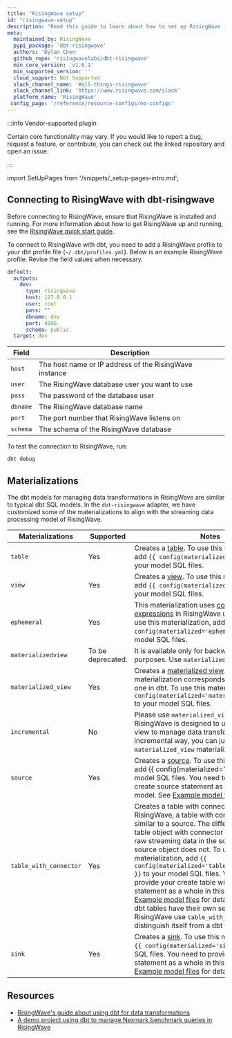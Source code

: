 ```yaml
---
title: "RisingWave setup"
id: "risingwave-setup"
description: "Read this guide to learn about how to set up RisingWave in dbt."
meta:
  maintained_by: RisingWave
  pypi_package: 'dbt-risingwave'
  authors: 'Dylan Chen'
  github_repo: 'risingwavelabs/dbt-risingwave'
  min_core_version: 'v1.6.1'
  min_supported_version: ''
  cloud_support: Not Supported
  slack_channel_name: '#all-things-risingwave'
  slack_channel_link: 'https://www.risingwave.com/slack'
  platform_name: 'RisingWave'
 config_page: '/reference/resource-configs/no-configs'
---
```


:::info Vendor-supported plugin

Certain core functionality may vary. If you would like to report a bug, request a feature, or contribute, you can check out the linked repository and open an issue.

:::

import SetUpPages from '/snippets/_setup-pages-intro.md';

<SetUpPages meta={frontMatter.meta} />

## Connecting to RisingWave with dbt-risingwave

Before connecting to RisingWave, ensure that RisingWave is installed and running. For more information about how to get RisingWave up and running, see the [RisingWave quick start guide](https://docs.risingwave.com/docs/dev/get-started/).

To connect to RisingWave with dbt, you need to add a RisingWave profile to your dbt profile file (`~/.dbt/profiles.yml`). Below is an example RisingWave profile. Revise the field values when necessary.

<File name='~/.dbt/profiles.yml'>

```yaml
default:
  outputs:
    dev:
      type: risingwave
      host: 127.0.0.1 
      user: root
      pass: ""
      dbname: dev
      port: 4566
      schema: public
  target: dev
```

</File>

|Field|Description|
|---|---|
|`host`| The host name or IP address of the RisingWave instance|
|`user`|The RisingWave database user you want to use|
|`pass`| The password of the database user|
|`dbname` | The RisingWave database name|
|`port` | The port number that RisingWave listens on|
|`schema`| The schema of the RisingWave database|

To test the connection to RisingWave, run:

```bash
dbt debug
```

## Materializations

The dbt models for managing data transformations in RisingWave are similar to typical dbt SQL models. In the `dbt-risingwave` adapter, we have customized some of the materializations to align with the streaming data processing model of RisingWave.

|Materializations| Supported|Notes|
|----|----|----|
|`table` |Yes |Creates a [table](https://docs.risingwave.com/docs/dev/sql-create-table/). To use this materialization, add `{{ config(materialized='table') }}` to your model SQL files. |
|`view`|Yes | Creates a [view](https://docs.risingwave.com/docs/dev/sql-create-view/). To use this materialization, add `{{ config(materialized='view') }}` to your model SQL files. |
|`ephemeral`|Yes| This materialization uses [common table expressions](https://docs.risingwave.com/docs/dev/query-syntax-with-clause/) in RisingWave under the hood. To use this materialization, add `{{ config(materialized='ephemeral') }}` to your model SQL files.|
|`materializedview`| To be deprecated. |It is available only for backward compatibility purposes. Use `materialized_view` instead.|
|`materialized_view`| Yes| Creates a [materialized view](https://docs.risingwave.com/docs/dev/sql-create-mv/). This materialization corresponds the `incremental` one in dbt. To use this materialization, add `{{ config(materialized='materialized_view') }}` to your model SQL files.|
| `incremental`|No|Please use `materialized_view` instead. Since RisingWave is designed to use materialized view to manage data transformation in an incremental way, you can just use the `materialized_view` materialization.|
|`source`| Yes| Creates a [source](https://docs.risingwave.com/docs/dev/sql-create-source/). To use this materialization, add {{ config(materialized='source') }} to your model SQL files. You need to provide your create source statement as a whole in this model. See [Example model files](https://docs.risingwave.com/docs/dev/use-dbt/#example-model-files) for details.|
|`table_with_connector`| Yes| Creates a table with connector settings. In RisingWave, a table with connector settings is similar to a source. The difference is that a table object with connector settings persists raw streaming data in the source, while a source object does not. To use this materialization, add `{{ config(materialized='table_with_connector') }}` to your model SQL files. You need to provide your create table with connector statement as a whole in this model (see [Example model files](https://docs.risingwave.com/docs/dev/use-dbt/#example-model-files) for details). Because dbt tables have their own semantics, RisingWave use `table_with_connector` to distinguish itself from a dbt table.|
|`sink`| Yes| Creates a [sink](https://docs.risingwave.com/docs/dev/sql-create-sink/). To use this materialization, add `{{ config(materialized='sink') }}` to your SQL files. You need to provide your create sink statement as a whole in this model. See [Example model files](https://docs.risingwave.com/docs/dev/use-dbt/#example-model-files) for details.|

## Resources

- [RisingWave's guide about using dbt for data transformations](https://docs.risingwave.com/docs/dev/use-dbt/)
- [A demo project using dbt to manage Nexmark benchmark queries in RisingWave](https://docs.risingwave.com/docs/dev/use-dbt/)
